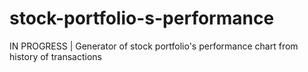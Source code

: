 # stock-portfolio-s-performance
IN PROGRESS | Generator of stock portfolio's performance chart from history of transactions
